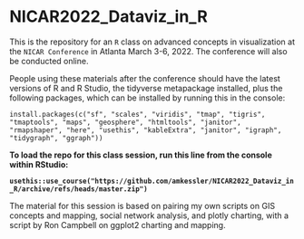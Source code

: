 # NICAR2022_Dataviz_in_R

This is the repository for an <code>R</code> class on advanced concepts in visualization at the <code>NICAR Conference</code> in Atlanta March 3-6, 2022. The conference will also be conducted online.

People using these materials after the conference should have the latest versions of R and R Studio, the tidyverse metapackage installed, plus the following packages, which can be installed by running this in the console:

`install.packages(c("sf", "scales", "viridis", "tmap", "tigris", "tmaptools", "maps", "geosphere", "htmltools", "janitor", "rmapshaper", "here", "usethis", "kableExtra", "janitor", "igraph", "tidygraph", "ggraph"))`

**To load the repo for this class session, run this line from the console within RStudio:**

**`usethis::use_course("https://github.com/amkessler/NICAR2022_Dataviz_in_R/archive/refs/heads/master.zip")`**

The material for this session is based on pairing my own scripts on GIS concepts and mapping, social network analysis, and plotly charting, with a script by Ron Campbell on ggplot2 charting and mapping.
